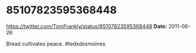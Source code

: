 # 85107823595368448
https://twitter.com/TomFrankly/status/85107823595368448
**Date:** 2011-06-26

Bread cultivates peace. #tedxdesmoines

